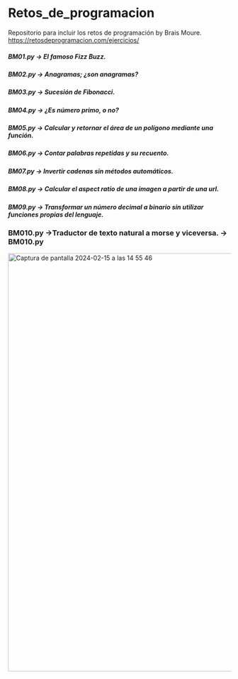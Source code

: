 # Retos_de_programacion
Repositorio para incluir los retos de programación by Brais Moure. https://retosdeprogramacion.com/ejercicios/

##### BM01.py -> El famoso Fizz Buzz. 
##### BM02.py -> Anagramas; ¿son anagramas?
##### BM03.py -> Sucesión de Fibonacci.
##### BM04.py -> ¿Es número primo, o no?
##### BM05.py -> Calcular y retornar el área de un polígono mediante una función.
##### BM06.py -> Contar palabras repetidas y su recuento.
##### BM07.py -> Invertir cadenas sin métodos automáticos.
##### BM08.py -> Calcular el aspect ratio de una imagen a partir de una url.
##### BM09.py -> Transformar un número decimal a binario sin utilizar funciones propias del lenguaje.
### BM010.py ->Traductor de texto natural a morse y viceversa. -> BM010.py
<img width="945" alt="Captura de pantalla 2024-02-15 a las 14 55 46" src="https://github.com/Javilone/Retos_de_programacion/assets/97972589/a822a574-0e9c-4217-952e-b2edc3c3b62c">
